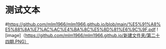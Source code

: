 # 测试文本
#https://github.com/mlm1966/mlm1966.github.io/blob/main/%E5%91%A8%E5%88%8A%E7%AC%AC%E4%BA%8C%E5%8D%81%E6%9C%9F.pdf
![image]（https://github.com/mlm1966/mlm1966.github.io/新建文件夹/第二十四期.PNG）
